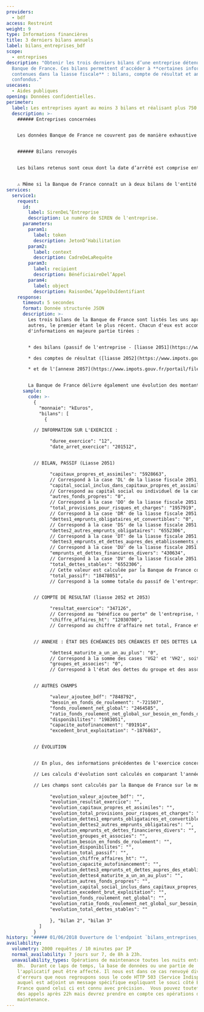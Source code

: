 ```yaml
---
providers:
  - bdf
access: Restreint
weight: 9
type: Informations financières
title: 3 derniers bilans annuels
label: bilans_entreprises_bdf
scope:
  - entreprises
description: "Obtenir les trois derniers bilans d’une entreprise détenus par la
  Banque de France. Ces bilans permettent d'accéder à **certaines informations
  contenues dans la liasse fiscale** : bilans, compte de résultat et annexes
  confondus."
usecases:
  - Aides publiques
opening: Données confidentielles.
perimeter:
  label: Les entreprises ayant au moins 3 bilans et réalisant plus 750 000€ de CA.
  description: >-
    ###### Entreprises concernées


    Les données Banque de France ne couvrent pas de manière exhaustive tous les SIREN. Notamment, seules les entreprises réalisant un chiffre d'affaire supérieur à 750 000 euros et ayant *a minima* trois bilans sont disponibles. 


    ###### Bilans renvoyés


    Les bilans retenus sont ceux dont la date d’arrêté est comprise entre le mois en cours \[MM/AAAA], et 4 ans en arrière \[MM+1/AAAA-4]. <br> *Par exemple pour un appel le 17 janvier 2020, les bilans retenus ont une date d'arrêt comprise entre le 1er février 2016 et le 17 janvier 2020.*


    ⚠️ Même si la Banque de France connaît un à deux bilans de l'entité appelée mais pas les trois derniers, aucune données sera transmise et l'erreur 404 sera renvoyée.
services:
  service1:
    request:
      id:
        label: SirenDeL’Entreprise
        description: Le numéro de SIREN de l'entreprise.
      parameters:
        param1:
          label: token
          description: JetonD’Habilitation
        param2:
          label: context
          description: CadreDeLaRequête
        param3:
          label: recipient
          description: BénéficiaireDel’Appel
        param4:
          label: object
          description: RaisonDeL’AppelOuIdentifiant
    response:
      timeout: 5 secondes
      format: Donnée structurée JSON
      description: >-
        Les trois bilans de la Banque de France sont listés les uns après les
        autres, le premier étant le plus récent. Chacun d'eux est accompagné
        d'informations en majeure partie tirées : 


        * des bilans (passif de l'entreprise - [liasse 2051](https://www.impots.gouv.fr/portail/files/formulaires/2051-sd/2018/2051-sd_2146.pdf)) ; 

        * des comptes de résultat ([liasse 2052](https://www.impots.gouv.fr/portail/files/formulaires/2052-sd/2018/2052-sd_2117.pdf) et [liasse 2053](https://www.impots.gouv.fr/portail/files/formulaires/2053-sd/2018/2053-sd_2116.pdf)) ;

        * et de l'[annexe 2057](https://www.impots.gouv.fr/portail/files/formulaires/2057-sd/2018/2057-sd_2121.pdf) concernant l'état des échéances des créances et des dettes à la clôture de l'exercice.


        La Banque de France délivre également une évolution des montants de l'exercice concerné avec l'année N-1, quand les durées d'exercices sont identiques.
      sample:
        code: >-
          {
            "monnaie": "kEuros",
            "bilans": [
              {

          // INFORMATION SUR L'EXERCICE :

                "duree_exercice": "12",
                "date_arret_exercice": "201512",


          // BILAN, PASSIF (Liasse 2051)

                "capitaux_propres_et_assimiles": "5928663",
                // Correspond à la case 'DL' de la liasse fiscale 2051, soit le total des capitaux propres inscrits dans le passif.
                "capital_social_inclus_dans_capitaux_propres_et_assimiles": "3800000", 
                // Correspond au capital social ou individuel de la case 'DA' de la liasse fiscale 2051, ce montant est inclu dans la somme précédente 'capitaux_propres_et_assimilés'.
                "autres_fonds_propres": "0",
                // Correspond à la case 'DO' de la liasse fiscale 2051.
                "total_provisions_pour_risques_et_charges": "1957919",
                // Correspond à la case 'DR' de la liasse fiscale 2051.
                "dettes1_emprunts_obligataires_et_convertibles": "0",
                // Correspond à la case 'DS' de la liasse fiscale 2051.
                "dettes2_autres_emprunts_obligataires": "6552306",
                // Correspond à la case 'DT' de la liasse fiscale 2051.
                "dettes3_emprunts_et_dettes_aupres_des_etablissements_de_credit": "0",
                // Correspond à la case 'DU' de la liasse fiscale 2051.
                "emprunts_et_dettes_financieres_divers": "430634",
                // Correspond à la case 'DV' de la liasse fiscale 2051.
                "total_dettes_stables": "6552306",
                // Cette valeur est calculée par la Banque de France comme suit : 'dettes1_emprunts_obligataires_et_convertibles' + 'dettes2_autres_emprunts_obligataires' + 'dettes3_emprunts_et_dettes_aupres_des_etablissements_de_credit' - 'dettes4_maturite_a_un_an_au_plus'. Dans le cas ou un des termes du calcul ne serait pas renseigné, il est considéré comme ayant une valeur nulle pour le calcul.
                "total_passif": "18478051",
                // Correspond à la somme totale du passif de l'entreprise, soit ses capitaux propres, ses fonds propres, ses provisions pour risques et ses charges, ainsi que ses dettes (case 'EE' de la liasse fiscale 2051).


          // COMPTE DE RESULTAT (liasse 2052 et 2053)

                "resultat_exercice": "347126",
                // Correspond au "bénéfice ou perte" de l'entreprise, total des produits - total des charges (case 'HN' de la liasse fiscale 2053).
                "chiffre_affaires_ht": "12030700",
                // Correspond au chiffre d'affaire net total, France et exportations & livraisons intercommunautaires (case 'FL' de la liasse fiscale 2052).


          // ANNEXE : ÉTAT DES ÉCHÉANCES DES CRÉANCES ET DES DETTES LA CLÔTURE DE L'EXERCICE (liasse fiscale 2057).

                "dettes4_maturite_a_un_an_au_plus": "0",
                // Correspond à la somme des cases 'VG2' et 'VH2', soit les emprunts et dettes auprès des établissements de crédit à un an au plus par rapport à l'exercice.
                "groupes_et_associes": "0",
                // Correspond à l'état des dettes du groupe et des associés, case 'VI' de la liasse fiscale 2057.


          // AUTRES CHAMPS

                "valeur_ajoutee_bdf": "7848792",
                "besoin_en_fonds_de_roulement": "-721507",
                "fonds_roulement_net_global": "2464585",
                "ratio_fonds_roulement_net_global_sur_besoin_en_fonds_de_roulement": "-",
                "disponibilites": "1983051",
                "capacite_autofinancement": "891914",
                "excedent_brut_exploitation": "-1876863",


          // ÉVOLUTION


          // En plus, des informations précédentes de l'exercice concerné, la Banque de France renvoit également des données d'évolution par rapport à l'année précédente. 

          // Les calculs d'évolution sont calculés en comparant l'année N par rapport à l'année N-1. Ces montants ne sont fournis que si les liasses fiscales N et N-1 ont la même durée d'exercice.

          // Les champs sont calculés par la Banque de France sur le mode suivant : (valeur à date N - valeur à date N-1) * 100 / valeur absolue (valeur à date N-1).    
                
                "evolution_valeur_ajoutee_bdf": "",
                "evolution_resultat_exercice": "",
                "evolution_capitaux_propres_et_assimiles": "",
                "evolution_total_provisions_pour_risques_et_charges": "",
                "evolution_dettes1_emprunts_obligataires_et_convertibles": "",
                "evolution_dettes2_autres_emprunts_obligataires": "",
                "evolution_emprunts_et_dettes_financieres_divers": "",
                "evolution_groupes_et_associes": "",
                "evolution_besoin_en_fonds_de_roulement": "",
                "evolution_disponibilites": "",
                "evolution_total_passif": "",
                "evolution_chiffre_affaires_ht": "",
                "evolution_capacite_autofinancement": "",
                "evolution_dettes3_emprunts_et_dettes_aupres_des_etablissements_de_credit": "",
                "evolution_dettes4_maturite_a_un_an_au_plus": "",
                "evolution_autres_fonds_propres": "",
                "evolution_capital_social_inclus_dans_capitaux_propres_et_assimiles": "",
                "evolution_excedent_brut_exploitation": "",
                "evolution_fonds_roulement_net_global": "",
                "evolution_ratio_fonds_roulement_net_global_sur_besoin_en_fonds_de_roulement": "",
                "evolution_total_dettes_stables": ""
                
                }, "bilan 2", "bilan 3"
            ]
          }
history: "##### 01/06/2018 Ouverture de l'endpoint `bilans_entreprises_bdf`"
availability:
  volumetry: 2000 requêtes / 10 minutes par IP
  normal_availability: 7 jours sur 7, de 8h à 23h.
  unavailability_types: Opérations de maintenance toutes les nuits entre 23h et
    8h.  Durant ce laps de temps, la base de données ou une partie de
    l'applicatif peut être affecté. Il nous est dans ce cas renvoyé divers codes
    d'erreurs que nous regroupons sous le code HTTP 503 (Service Indisponible)
    auquel est adjoint un message spécifique expliquant le souci côté Banque De
    France quand celui ci est connu avec précision.  Vous pouvez toutefois faire
    des appels après 22h mais devrez prendre en compte ces opérations de
    maintenance.
---
```

